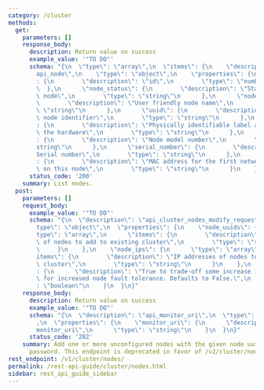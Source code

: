 ```yaml
---
category: /cluster
methods:
  get:
    parameters: []
    response_body:
      description: Return value on success
      example_value: '"TO DO"'
      schema: "{\n  \"type\": \"array\",\n  \"items\": {\n    \"description\": \"\
        api_node\",\n    \"type\": \"object\",\n    \"properties\": {\n      \"id\"\
        : {\n        \"description\": \"id\",\n        \"type\": \"number\"\n    \
        \  },\n      \"node_status\": {\n        \"description\": \"Status of the\
        \ node\",\n        \"type\": \"string\"\n      },\n      \"node_name\": {\n\
        \        \"description\": \"User friendly node name\",\n        \"type\":\
        \ \"string\"\n      },\n      \"uuid\": {\n        \"description\": \"Unique\
        \ node identifier\",\n        \"type\": \"string\"\n      },\n      \"label\"\
        : {\n        \"description\": \"Physically identifiable label assigned to\
        \ the hardware\",\n        \"type\": \"string\"\n      },\n      \"model_number\"\
        : {\n        \"description\": \"Node model number\",\n        \"type\": \"\
        string\"\n      },\n      \"serial_number\": {\n        \"description\": \"\
        Serial number\",\n        \"type\": \"string\"\n      },\n      \"mac_address\"\
        : {\n        \"description\": \"MAC address for the first network interface\
        \ on this node\",\n        \"type\": \"string\"\n      }\n    }\n  }\n}"
      status_code: '200'
    summary: List nodes.
  post:
    parameters: []
    request_body:
      example_value: '"TO DO"'
      schema: "{\n  \"description\": \"api_cluster_nodes_modify_request_v1\",\n  \"\
        type\": \"object\",\n  \"properties\": {\n    \"node_uuids\": {\n      \"\
        type\": \"array\",\n      \"items\": {\n        \"description\": \"Identifiers\
        \ of nodes to add to existing cluster\",\n        \"type\": \"string\"\n \
        \     }\n    },\n    \"node_ips\": {\n      \"type\": \"array\",\n      \"\
        items\": {\n        \"description\": \"IP addresses of nodes to add to existing\
        \ cluster\",\n        \"type\": \"string\"\n      }\n    },\n    \"optimize_node_fault_tolerance_over_usable_capacity\"\
        : {\n      \"description\": \"True to trade-off some increase in usable capacity\
        \ for increased node fault tolerance. Defaults to False.\",\n      \"type\"\
        : \"boolean\"\n    }\n  }\n}"
    response_body:
      description: Return value on success
      example_value: '"TO DO"'
      schema: "{\n  \"description\": \"api_monitor_uri\",\n  \"type\": \"object\"\
        ,\n  \"properties\": {\n    \"monitor_uri\": {\n      \"description\": \"\
        monitor_uri\",\n      \"type\": \"string\"\n    }\n  }\n}"
      status_code: '202'
    summary: Add one or more unconfigured nodes with the given node uuids and admin
      password. This endpoint is deprecated in favor of /v2/cluster/nodes.
rest_endpoint: /v1/cluster/nodes/
permalink: /rest-api-guide/cluster/nodes.html
sidebar: rest_api_guide_sidebar
---
```

